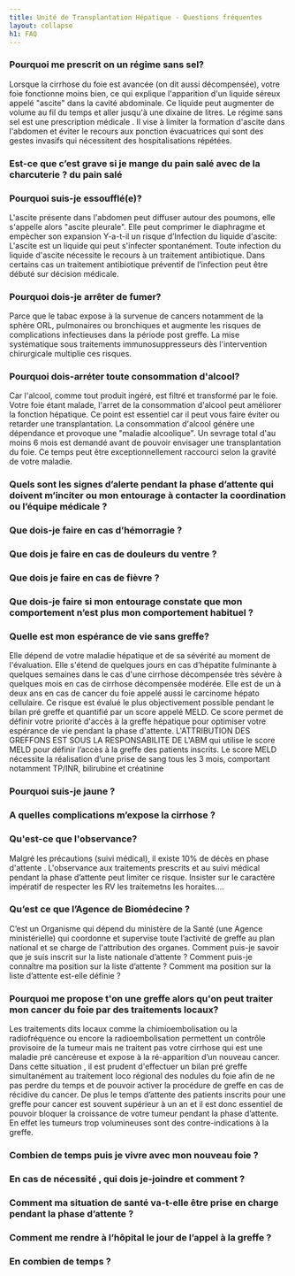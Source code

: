 ```yaml
---
title: Unité de Transplantation Hépatique - Questions fréquentes
layout: collapse
h1: FAQ
---
```

### Pourquoi me prescrit on un régime sans sel?
Lorsque la cirrhose du foie est avancée (on dit aussi décompensée), votre foie fonctionne moins bien, ce qui explique l'apparition d'un liquide séreux appelé "ascite" dans la cavité abdominale. Ce liquide peut augmenter de volume au fil du temps et aller jusqu'à une dixaine de litres.
Le régime sans sel est une prescription médicale . Il vise à limiter la formation d'ascite dans l'abdomen et éviter le recours aux ponction évacuatrices qui sont des gestes invasifs qui nécessitent des hospitalisations répétées.

### Est-ce que c’est grave si je mange du pain salé avec de la charcuterie ? du pain salé

### Pourquoi suis-je essoufflé(e)?
L'ascite présente dans l'abdomen peut diffuser autour des poumons, elle s'appelle alors "ascite pleurale". Elle peut comprimer le diaphragme et empècher son expansion
Y-a-t-il un risque d’Infection du liquide d'ascite:
L'ascite est un liquide qui peut s'infecter spontanément. Toute infection du liquide d'ascite nécessite le recours à un traitement antibiotique. Dans certains cas un traitement antibiotique préventif de l’infection peut être débuté sur décision médicale.

### Pourquoi dois-je arrêter de fumer?
Parce que le tabac expose à la survenue de cancers notamment de la sphère ORL, pulmonaires ou bronchiques et augmente les risques de complications infectieuses  dans  la période post greffe. La mise systématique sous traitements immunosuppresseurs dès l'intervention chirurgicale multiplie ces risques.

### Pourquoi dois-arréter toute consommation d'alcool?
Car l'alcool, comme tout produit ingéré, est filtré et transformé par le foie. Votre foie étant malade, l'arret de  la consommation d'alcool peut améliorer la fonction hépatique. Ce point est essentiel car il peut  vous faire éviter ou retarder une transplantation.
La consommation d'alcool génère une dépendance et provoque une "maladie alcoolique".
Un sevrage total d'au moins 6 mois est demandé avant de pouvoir envisager une transplantation du foie. Ce temps peut être exceptionnellement raccourci selon la gravité de votre maladie.

### Quels sont les signes d’alerte pendant la phase d’attente qui doivent m’inciter ou mon entourage à contacter la coordination ou l’équipe médicale ?

### Que dois-je faire en cas d’hémorragie ?

### Que dois je faire en cas de douleurs du ventre ?

### Que dois je faire en cas de fièvre ?

### Que dois-je faire si mon entourage constate que mon comportement n’est plus mon comportement habituel ?

### Quelle est mon espérance de vie sans greffe?
Elle dépend de votre maladie hépatique et de sa sévérité au moment de l'évaluation. Elle s'étend de quelques jours en cas d’hépatite fulminante à quelques semaines dans le cas d'une cirrhose décompensée très sévère à quelques mois en cas de cirrhose décompensée modérée.
Elle est de un à deux ans en cas de cancer du foie appelé aussi le carcinome hépato cellulaire.
Ce risque est évalué le plus objectivement possible pendant le bilan pré greffe et quantifié par un score appelé MELD. Ce score permet de définir votre priorité d'accès à la greffe hépatique pour optimiser votre espérance de vie pendant la phase d'attente.
L'ATTRIBUTION DES GREFFONS EST SOUS LA RESPONSABILITE DE L'ABM qui utilise le score MELD pour définir l’accès à la greffe des patients inscrits. Le score MELD nécessite la réalisation d’une prise de sang tous les 3 mois, comportant notamment TP/INR, bilirubine et créatinine

### Pourquoi suis-je jaune ?

### A quelles complications m’expose la cirrhose ?

### Qu'est-ce que l'observance?
Malgré les précautions (suivi médical), il existe 10% de décès en phase d'attente .
L'observance aux traitements prescrits et au suivi médical pendant la phase d’attente peut limiter ce risque.
Insister sur le caractère impératif de respecter les RV les traitemetns les horaites….

### Qu’est ce que l’Agence de Biomédecine ?
C’est un Organisme qui dépend du ministère de la Santé (une Agence ministérielle) qui coordonne et supervise toute l’activité de greffe au plan national et se charge de l'attribution des organes.
Comment puis-je savoir que je suis inscrit sur la liste nationale d’attente ?
Comment puis-je connaître ma position sur la liste d’attente ?
Comment ma position sur la liste d’attente est-elle définie ?

### Pourquoi me propose t'on une greffe alors qu'on peut traiter mon cancer du foie par des traitements locaux?
Les traitements dits locaux comme la chimioembolisation ou la radiofréquence ou encore la radioembolisation permettent un contrôle provisoire de la tumeur mais ne traitent pas votre cirrhose qui est une maladie pré cancéreuse et expose à la ré-apparition d’un nouveau cancer. Dans cette situation , il est prudent d'effectuer un bilan pré greffe simultanément au traitement loco régional des nodules du foie afin de ne pas perdre du temps et de pouvoir activer la procédure de greffe en cas de récidive du cancer.
De plus le temps d’attente des patients inscrits pour une greffe pour cancer est souvent supérieur à un an et il est donc essentiel de pouvoir bloquer la croissance de votre tumeur pendant la phase d’attente. En effet les tumeurs trop volumineuses sont des contre-indications à la greffe.

### Combien de temps puis je vivre avec mon nouveau foie ?

### En cas de nécessité , qui dois je-joindre et comment ?

### Comment ma situation de santé va-t-elle être prise en charge pendant la phase d’attente ?

### Comment me rendre à l’hôpital le jour de l’appel à la greffe ?

### En combien de temps ?
